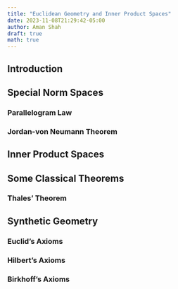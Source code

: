 ```yaml
---
title: "Euclidean Geometry and Inner Product Spaces"
date: 2023-11-08T21:29:42-05:00
author: Aman Shah
draft: true
math: true
---
```


## Introduction
## Special Norm Spaces
### Parallelogram Law
### Jordan-von Neumann Theorem
## Inner Product Spaces
## Some Classical Theorems
### Thales’ Theorem
## Synthetic Geometry
### Euclid’s Axioms
### Hilbert’s Axioms
### Birkhoff’s Axioms
